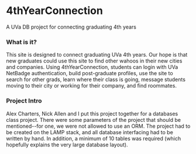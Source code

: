 4thYearConnection
=================

A UVa DB project for connecting graduating 4th years

### What is it?
This site is designed to connect graduating UVa 4th years. Our hope is that new graduates could use this site to find other wahoos in their new cities and companies. Using 4thYearConnection, students can login with UVa NetBadge authentication, build post-graduate profiles, use the site to search for other grads, learn where their class is going, message students moving to their city or working for their company, and find roommates. 

### Project Intro
Alex Charters, Nick Allen and I put this project together for a databases class project. There were some parameters of the project that should be mentioned--for one, we were not allowed to use an ORM. The project had to be created on the LAMP stack, and all database interfacing had to be written by hand. In addition, a minimum of 10 tables was required (which hopefully explains the very large database layout). 
